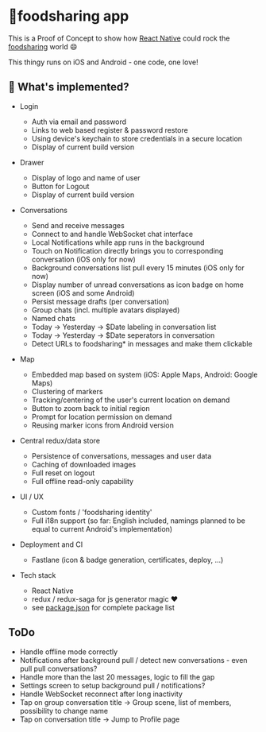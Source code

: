 # 🍴foodsharing app

This is a Proof of Concept to show how [React Native](https://github.com/facebook/react-native) could rock the [foodsharing](https://foodsharing.network) world :smile:

This thingy runs on iOS and Android - one code, one love!


## 🎉 What's implemented?

* Login
  * Auth via email and password
  * Links to web based register & password restore
  * Using device's keychain to store credentials in a secure location
  * Display of current build version

* Drawer
  * Display of logo and name of user
  * Button for Logout
  * Display of current build version

* Conversations
  * Send and receive messages
  * Connect to and handle WebSocket chat interface
  * Local Notifications while app runs in the background
  * Touch on Notification directly brings you to corresponding conversation (iOS only for now)
  * Background conversations list pull every 15 minutes (iOS only for now)
  * Display number of unread conversations as icon badge on home screen (iOS and some Android)
  * Persist message drafts (per conversation)
  * Group chats (incl. multiple avatars displayed)
  * Named chats
  * Today -> Yesterday -> $Date labeling in conversation list
  * Today -> Yesterday -> $Date seperators in conversation
  * Detect URLs to foodsharing* in messages and make them clickable

* Map
  * Embedded map based on system (iOS: Apple Maps, Android: Google Maps)
  * Clustering of markers
  * Tracking/centering of the user's current location on demand
  * Button to zoom back to initial region
  * Prompt for location permission on demand
  * Reusing marker icons from Android version

* Central redux/data store
  * Persistence of conversations, messages and user data
  * Caching of downloaded images
  * Full reset on logout
  * Full offline read-only capability

* UI / UX
  * Custom fonts / 'foodsharing identity'
  * Full i18n support (so far: English included, namings planned to be equal to current Android's implementation)

* Deployment and CI
  * Fastlane (icon & badge generation, certificates, deploy, ...)

* Tech stack
  * React Native
  * redux / redux-saga for js generator magic :heart:
  * see [package.json](https://github.com/rastapasta/foodsharing/blob/master/package.json) for complete package list

## ToDo
* Handle offline mode correctly
* Notifications after background pull / detect new conversations - even pull pull conversations?
* Handle more than the last 20 messages, logic to fill the gap
* Settings screen to setup background pull / notifications?
* Handle WebSocket reconnect after long inactivity
* Tap on group conversation title -> Group scene, list of members, possibility to change name
* Tap on conversation title -> Jump to Profile page

